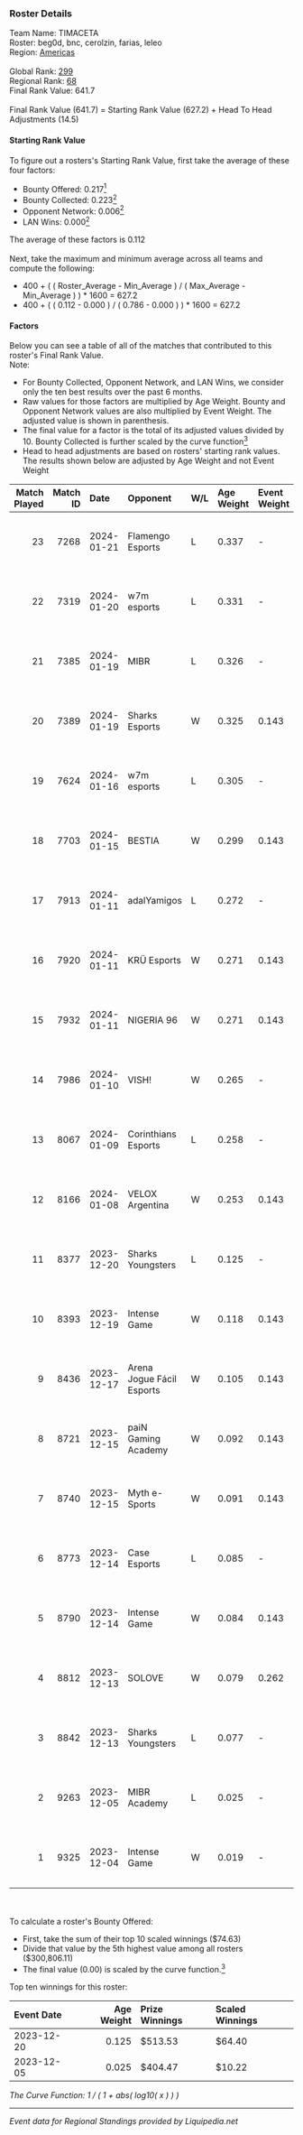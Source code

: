 ### Roster Details<br />
Team Name: TIMACETA<br />
Roster: beg0d, bnc, cerolzin, farias, leleo<br />
Region: [Americas]( ../standings_americas.md)<br />
<br />
Global Rank: [299](../standings_global.md)<br />
Regional Rank: [68]( ../standings_americas.md)<br />
Final Rank Value:  641.7<br />
<br />
Final Rank Value (641.7) = Starting Rank Value (627.2) + Head To Head Adjustments (14.5)<br />

#### Starting Rank Value<br />
To figure out a rosters's Starting Rank Value, first take the average of these four factors:<br />
- Bounty Offered: 0.217[<sup>1</sup>](#table2)
- Bounty Collected: 0.223[<sup>2</sup>](#table1)
- Opponent Network: 0.006[<sup>2</sup>](#table1)
- LAN Wins: 0.000[<sup>2</sup>](#table1)

The average of these factors is 0.112<br />
<br />
Next, take the maximum and minimum average across all teams and compute the following:<br />
- 400 + ( ( Roster_Average - Min_Average ) / ( Max_Average - Min_Average ) ) * 1600 = 627.2
- 400 + ( ( 0.112 - 0.000 ) / ( 0.786 - 0.000 ) ) * 1600 = 627.2


#### Factors<br />
Below you can see a table of all of the matches that contributed to this roster's Final Rank Value.<br />
Note:<br />

- For Bounty Collected, Opponent Network, and LAN Wins, we consider only the ten best results over the past 6 months.
- Raw values for those factors are multiplied by Age Weight. Bounty and Opponent Network values are also multiplied by Event Weight. The adjusted value is shown in parenthesis.
- The final value for a factor is the total of its adjusted values divided by 10. Bounty Collected is further scaled by the curve function[<sup>3</sup>](#curveFunction)
- Head to head adjustments are based on rosters' starting rank values. The results shown below are adjusted by Age Weight and not Event Weight
<span id="table1"></span><br />


| Match Played | Match ID | Date       | Opponent                  | W/L | Age Weight | Event Weight | Bounty Collected | Opponent Network | LAN Wins  | H2H Adj. | Roster                              |
| -: | -: | :- | :- | :- | :- | :- | :- | :- | :- | -: | :- |
|           23 |     7268 | 2024-01-21 | Flamengo Esports          | L   | 0.337      | -            | -                | -                | -         |    -6.68 | beg0d, bnc, cerolzin, farias, leleo |
|           22 |     7319 | 2024-01-20 | w7m esports               | L   | 0.331      | -            | -                | -                | -         |    -3.41 | beg0d, bnc, cerolzin, farias, leleo |
|           21 |     7385 | 2024-01-19 | MIBR                      | L   | 0.326      | -            | -                | -                | -         |    -0.05 | beg0d, bnc, cerolzin, farias, leleo |
|           20 |     7389 | 2024-01-19 | Sharks Esports            | W   | 0.325      | 0.143        | 0.031 (0.001)    | 0.365 (0.017)    | 0 (0.000) |     8.39 | beg0d, bnc, cerolzin, farias, leleo |
|           19 |     7624 | 2024-01-16 | w7m esports               | L   | 0.305      | -            | -                | -                | -         |    -3.14 | beg0d, bnc, cerolzin, farias, leleo |
|           18 |     7703 | 2024-01-15 | BESTIA                    | W   | 0.299      | 0.143        | 0.026 (0.001)    | 0.477 (0.020)    | 0 (0.000) |     8.01 | beg0d, bnc, cerolzin, farias, leleo |
|           17 |     7913 | 2024-01-11 | adalYamigos               | L   | 0.272      | -            | -                | -                | -         |    -4.24 | beg0d, bnc, cerolzin, farias, leleo |
|           16 |     7920 | 2024-01-11 | KRÜ Esports               | W   | 0.271      | 0.143        | 0.019 (0.001)    | 0.272 (0.011)    | 0 (0.000) |     6.02 | beg0d, bnc, cerolzin, farias, leleo |
|           15 |     7932 | 2024-01-11 | NIGERIA 96                | W   | 0.271      | 0.143        | 0.001 (0.000)    | 0.140 (0.005)    | 0 (0.000) |     4.09 | beg0d, bnc, cerolzin, farias, leleo |
|           14 |     7986 | 2024-01-10 | VISH!                     | W   | 0.265      | -            | -                | -                | 0 (0.000) |     1.80 | beg0d, bnc, cerolzin, farias, leleo |
|           13 |     8067 | 2024-01-09 | Corinthians Esports       | L   | 0.258      | -            | -                | -                | -         |    -4.20 | beg0d, bnc, cerolzin, farias, leleo |
|           12 |     8166 | 2024-01-08 | VELOX Argentina           | W   | 0.253      | 0.143        | -                | 0.030 (0.001)    | 0 (0.000) |     3.38 | beg0d, bnc, cerolzin, farias, leleo |
|           11 |     8377 | 2023-12-20 | Sharks Youngsters         | L   | 0.125      | -            | -                | -                | -         |    -1.71 | beg0d, bnc, cerolzin, farias, leleo |
|           10 |     8393 | 2023-12-19 | Intense Game              | W   | 0.118      | 0.143        | 0.001 (0.000)    | 0.028 (0.000)    | 0 (0.000) |     1.76 | beg0d, bnc, cerolzin, farias, leleo |
|            9 |     8436 | 2023-12-17 | Arena Jogue Fácil Esports | W   | 0.105      | 0.143        | 0.000 (0.000)    | 0.038 (0.001)    | 0 (0.000) |     1.55 | beg0d, bnc, cerolzin, farias, leleo |
|            8 |     8721 | 2023-12-15 | paiN Gaming Academy       | W   | 0.092      | 0.143        | 0.000 (0.000)    | 0.064 (0.001)    | 0 (0.000) |     1.36 | beg0d, bnc, cerolzin, farias, leleo |
|            7 |     8740 | 2023-12-15 | Myth e-Sports             | W   | 0.091      | 0.143        | 0.000 (0.000)    | 0.041 (0.001)    | 0 (0.000) |     1.38 | beg0d, bnc, cerolzin, farias, leleo |
|            6 |     8773 | 2023-12-14 | Case Esports              | L   | 0.085      | -            | -                | -                | -         |    -1.14 | beg0d, bnc, cerolzin, farias, leleo |
|            5 |     8790 | 2023-12-14 | Intense Game              | W   | 0.084      | 0.143        | 0.001 (0.000)    | -                | -         |     1.26 | beg0d, bnc, cerolzin, farias, leleo |
|            4 |     8812 | 2023-12-13 | SOLOVE                    | W   | 0.079      | 0.262        | 0.000 (0.000)    | 0.035 (0.001)    | -         |     1.18 | beg0d, bnc, cerolzin, farias, leleo |
|            3 |     8842 | 2023-12-13 | Sharks Youngsters         | L   | 0.077      | -            | -                | -                | -         |    -1.03 | beg0d, bnc, cerolzin, farias, leleo |
|            2 |     9263 | 2023-12-05 | MIBR Academy              | L   | 0.025      | -            | -                | -                | -         |    -0.33 | beg0d, bnc, cerolzin, farias, leleo |
|            1 |     9325 | 2023-12-04 | Intense Game              | W   | 0.019      | -            | -                | -                | -         |     0.28 | beg0d, bnc, cerolzin, farias, leleo |

<br />
<span id="table2"></span><br />
To calculate a roster's Bounty Offered:<br />

- First, take the sum of their top 10 scaled winnings ($74.63)
- Divide that value by the 5th highest value among all rosters ($300,806.11)
- The final value (0.00) is scaled by the curve function.[<sup>3</sup>](#curveFunction)

Top ten winnings for this roster:<br />

| Event Date | Age Weight | Prize Winnings | Scaled Winnings |
| :- | -: | :- | :- |
| 2023-12-20 |      0.125 | $513.53        | $64.40          |
| 2023-12-05 |      0.025 | $404.47        | $10.22          |


<span id="curveFunction"></span>_The Curve Function: 1 / ( 1 + abs( log10( x ) ) )_<br />

---
_Event data for Regional Standings provided by Liquipedia.net_<br />

